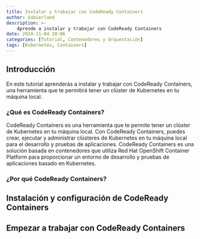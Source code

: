```yaml
---
title: Instalar y trabajar con CodeReady Containers
author: Xabierland
description: >-
    Aprende a instalar y trabajar con CodeReady Containers
date: 2024-11-04 10:06
categories: [Tutorial, Contenedores y Orquestación]
tags: [Kubernetes, Containers]
---
```


## Introducción

En este tutorial aprenderás a instalar y trabajar con CodeReady Containers, una herramienta que te permitirá tener un clúster de Kubernetes en tu máquina local.

### ¿Qué es CodeReady Containers?

CodeReady Containers es una herramienta que te permite tener un clúster de Kubernetes en tu máquina local. Con CodeReady Containers, puedes crear, ejecutar y administrar clústeres de Kubernetes en tu máquina local para el desarrollo y pruebas de aplicaciones. CodeReady Containers es una solución basada en contenedores que utiliza Red Hat OpenShift Container Platform para proporcionar un entorno de desarrollo y pruebas de aplicaciones basado en Kubernetes.

### ¿Por qué CodeReady Containers?

## Instalación y configuración de CodeReady Containers

## Empezar a trabajar con CodeReady Containers
